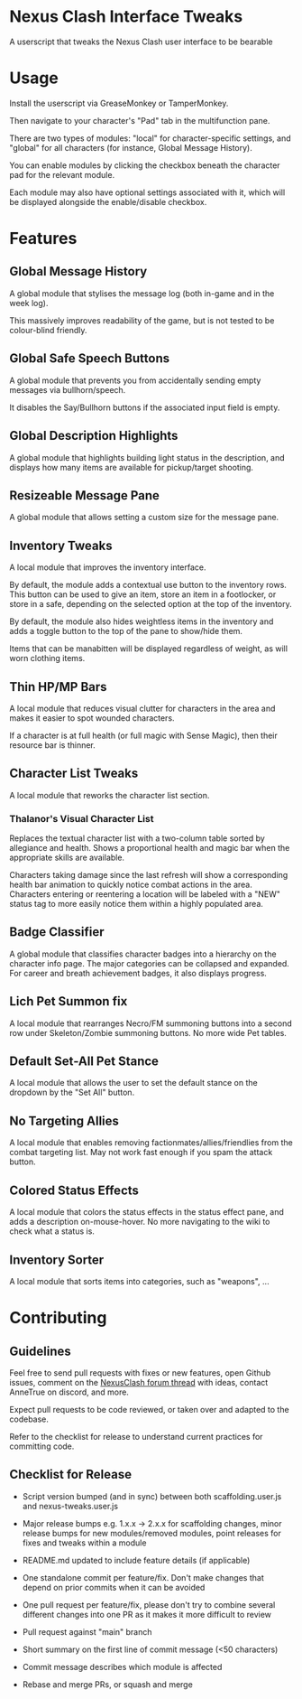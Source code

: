 # Nexus Clash Interface Tweaks
A userscript that tweaks the Nexus Clash user interface to be bearable

# Usage
Install the userscript via GreaseMonkey or TamperMonkey.

Then navigate to your character's "Pad" tab in the multifunction pane.

There are two types of modules: "local" for character-specific settings, and "global" for all characters (for instance, Global Message History).

You can enable modules by clicking the checkbox beneath the character pad for the relevant module.

Each module may also have optional settings associated with it, which will be displayed alongside the enable/disable checkbox.


# Features
## Global Message History
A global module that stylises the message log (both in-game and in the week log).

This massively improves readability of the game, but is not tested to be colour-blind friendly.

## Global Safe Speech Buttons
A global module that prevents you from accidentally sending empty messages via bullhorn/speech.

It disables the Say/Bullhorn buttons if the associated input field is empty.

## Global Description Highlights
A global module that highlights building light status in the description, and displays how many items are available for pickup/target shooting.

## Resizeable Message Pane
A global module that allows setting a custom size for the message pane.

## Inventory Tweaks
A local module that improves the inventory interface.

By default, the module adds a contextual use button to the inventory rows.
This button can be used to give an item, store an item in a footlocker, or store in a safe, depending on the selected option at the top of the inventory.

By default, the module also hides weightless items in the inventory and adds a toggle button to the top of the pane to show/hide them.

Items that can be manabitten will be displayed regardless of weight, as will worn clothing items.

## Thin HP/MP Bars
A local module that reduces visual clutter for characters in the area and makes it easier to spot wounded characters.

If a character is at full health (or full magic with Sense Magic), then their resource bar is thinner.

## Character List Tweaks
A local module that reworks the character list section.

### Thalanor's Visual Character List
Replaces the textual character list with a two-column table sorted by allegiance and health.
Shows a proportional health and magic bar when the appropriate skills are available.

Characters taking damage since the last refresh will show a corresponding health bar animation to quickly notice combat actions in the area.
Characters entering or reentering a location will be labeled with a "NEW" status tag to more easily notice them within a highly populated area.

## Badge Classifier
A global module that classifies character badges into a hierarchy on the character info page. The major categories can be collapsed and expanded.
For career and breath achievement badges, it also displays progress.

## Lich Pet Summon fix
A local module that rearranges Necro/FM summoning buttons into a second row under Skeleton/Zombie summoning buttons. No more wide Pet tables.

## Default Set-All Pet Stance
A local module that allows the user to set the default stance on the dropdown by the "Set All" button.

## No Targeting Allies
A local module that enables removing factionmates/allies/friendlies from the combat targeting list. May not work fast enough if you spam the attack button.

## Colored Status Effects
A local module that colors the status effects in the status effect pane, and adds a description on-mouse-hover. No more navigating to the wiki to check what a status is.

## Inventory Sorter
A local module that sorts items into categories, such as "weapons", ...

# Contributing
## Guidelines
Feel free to send pull requests with fixes or new features, open Github issues, comment on the [NexusClash forum thread](https://www.nexusclash.com/viewtopic.php?f=8&t=65) with ideas, contact AnneTrue on discord, and more.

Expect pull requests to be code reviewed, or taken over and adapted to the codebase.

Refer to the checklist for release to understand current practices for committing code.

## Checklist for Release
* Script version bumped (and in sync) between both scaffolding.user.js and nexus-tweaks.user.js

* Major release bumps e.g. 1.x.x -> 2.x.x for scaffolding changes, minor release bumps for new modules/removed modules, point releases for fixes and tweaks within a module

* README.md updated to include feature details (if applicable)

* One standalone commit per feature/fix. Don't make changes that depend on prior commits when it can be avoided

* One pull request per feature/fix, please don't try to combine several different changes into one PR as it makes it more difficult to review

* Pull request against "main" branch

* Short summary on the first line of commit message (<50 characters)

* Commit message describes which module is affected

* Rebase and merge PRs, or squash and merge
